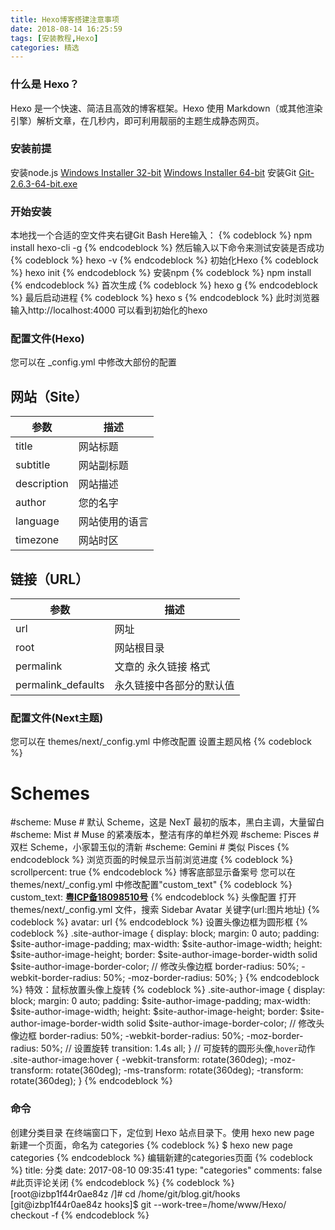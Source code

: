 ```yaml
---
title: Hexo博客搭建注意事项
date: 2018-08-14 16:25:59
tags: [安装教程,Hexo]
categories: 精选
---
```

### 什么是 Hexo？
Hexo 是一个快速、简洁且高效的博客框架。Hexo 使用 Markdown（或其他渲染引擎）解析文章，在几秒内，即可利用靓丽的主题生成静态网页。
<!--more-->
### 安装前提
安装node.js
[Windows Installer 32-bit](https://nodejs.org/dist/v4.2.3/node-v4.2.3-x86.msi/)
[Windows Installer 64-bit](https://nodejs.org/dist/v4.2.3/node-v4.2.3-x64.msi/)
安装Git
[Git-2.6.3-64-bit.exe](https://github.com/git-for-windows/git/releases/download/v2.6.3.windows.1/Git-2.6.3-64-bit.exe/)
### 开始安装
本地找一个合适的空文件夹右键Git Bash Here输入：
{% codeblock %}
npm install hexo-cli -g
{% endcodeblock %}
然后输入以下命令来测试安装是否成功
{% codeblock %}
hexo -v
{% endcodeblock %}
初始化Hexo
{% codeblock %}
hexo init
{% endcodeblock %}
安装npm
{% codeblock %}
npm install
{% endcodeblock %}
首次生成
{% codeblock %}
hexo g
{% endcodeblock %}
最后启动进程
{% codeblock %}
hexo s
{% endcodeblock %}
此时浏览器输入http://localhost:4000
可以看到初始化的hexo
### 配置文件(Hexo)
您可以在 _config.yml 中修改大部份的配置
## 网站（Site）

|  参数  |   描述   |
| ------ | ------- |
| title |  网站标题 |
| subtitle       |  网站副标题 |
| description       |  网站描述 |
| author       |  您的名字 |
| language       |  网站使用的语言 |
| timezone       |  网站时区 |

## 链接（URL）

|  参数  |   描述   |
| ------ | ------- |
| url |  网址 |
| root       |  网站根目录 |
| permalink       |  文章的 永久链接 格式 |
| permalink_defaults       |  永久链接中各部分的默认值 |

### 配置文件(Next主题)
您可以在 themes/next/_config.yml 中修改配置
设置主题风格
{% codeblock %}
# Schemes
#scheme: Muse # 默认 Scheme，这是 NexT 最初的版本，黑白主调，大量留白
#scheme: Mist # Muse 的紧凑版本，整洁有序的单栏外观
#scheme: Pisces # 双栏 Scheme，小家碧玉似的清新
#scheme: Gemini # 类似 Pisces
{% endcodeblock %}
浏览页面的时候显示当前浏览进度
{% codeblock %}
scrollpercent: true
{% endcodeblock %}
博客底部显示备案号
您可以在 themes/next/_config.yml 中修改配置"custom_text"
{% codeblock %}
custom_text: <a target="_blank" rel="external nofollow" href="http://www.miitbeian.gov.cn/"><b>粤ICP备18098510号</b></a>
{% endcodeblock %}
头像配置
打开 themes/next/_config.yml 文件，搜索  Sidebar Avatar 关键字(url:图片地址)
{% codeblock %}
avatar: url
{% endcodeblock %}
设置头像边框为圆形框
{% codeblock %}
.site-author-image {
  display: block;
  margin: 0 auto;
  padding: $site-author-image-padding;
  max-width: $site-author-image-width;
  height: $site-author-image-height;
  border: $site-author-image-border-width solid $site-author-image-border-color;
 // 修改头像边框
  border-radius: 50%;
  -webkit-border-radius: 50%;
  -moz-border-radius: 50%;
}
{% endcodeblock %}
特效：鼠标放置头像上旋转
{% codeblock %}
.site-author-image {
  display: block;
  margin: 0 auto;
  padding: $site-author-image-padding;
  max-width: $site-author-image-width;
  height: $site-author-image-height;
  border: $site-author-image-border-width solid $site-author-image-border-color;
 // 修改头像边框
  border-radius: 50%;
  -webkit-border-radius: 50%;
  -moz-border-radius: 50%;
  // 设置旋转
  transition: 1.4s all;
}
// 可旋转的圆形头像,`hover`动作
.site-author-image:hover {
    -webkit-transform: rotate(360deg);
    -moz-transform: rotate(360deg);
    -ms-transform: rotate(360deg);
    -transform: rotate(360deg);
}
{% endcodeblock %}
### 命令
创建分类目录
在终端窗口下，定位到 Hexo 站点目录下。使用 hexo new page 新建一个页面，命名为 categories
{% codeblock %}
$ hexo new page categories
{% endcodeblock %}
编辑新建的categories页面
{% codeblock %}
title: 分类
date: 2017-08-10 09:35:41
type: "categories"
comments: false   #此页评论关闭
{% endcodeblock %}
{% codeblock %}
[root@izbp1f44r0ae84z /]# cd /home/git/blog.git/hooks
[git@izbp1f44r0ae84z hooks]$ git --work-tree=/home/www/Hexo/ checkout -f
{% endcodeblock %}